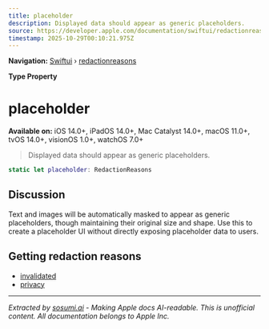 ```yaml
---
title: placeholder
description: Displayed data should appear as generic placeholders.
source: https://developer.apple.com/documentation/swiftui/redactionreasons/placeholder
timestamp: 2025-10-29T00:10:21.975Z
---
```


**Navigation:** [Swiftui](/documentation/swiftui) › [redactionreasons](/documentation/swiftui/redactionreasons)

**Type Property**

# placeholder

**Available on:** iOS 14.0+, iPadOS 14.0+, Mac Catalyst 14.0+, macOS 11.0+, tvOS 14.0+, visionOS 1.0+, watchOS 7.0+

> Displayed data should appear as generic placeholders.

```swift
static let placeholder: RedactionReasons
```

## Discussion

Text and images will be automatically masked to appear as generic placeholders, though maintaining their original size and shape. Use this to create a placeholder UI without directly exposing placeholder data to users.

## Getting redaction reasons

- [invalidated](/documentation/swiftui/redactionreasons/invalidated)
- [privacy](/documentation/swiftui/redactionreasons/privacy)

---

*Extracted by [sosumi.ai](https://sosumi.ai) - Making Apple docs AI-readable.*
*This is unofficial content. All documentation belongs to Apple Inc.*
